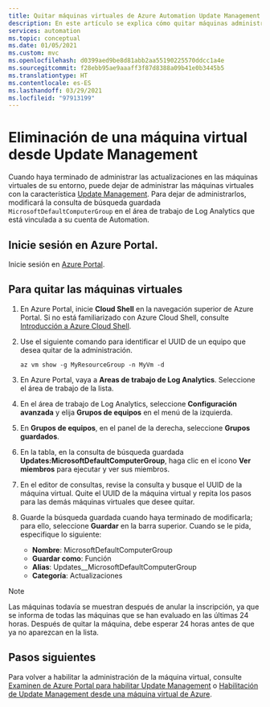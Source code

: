 ```yaml
---
title: Quitar máquinas virtuales de Azure Automation Update Management
description: En este artículo se explica cómo quitar máquinas administradas con Update Management.
services: automation
ms.topic: conceptual
ms.date: 01/05/2021
ms.custom: mvc
ms.openlocfilehash: d0399aed9be8d81abb2aa55190225570ddcc1a4e
ms.sourcegitcommit: f28ebb95ae9aaaff3f87d8388a09b41e0b3445b5
ms.translationtype: HT
ms.contentlocale: es-ES
ms.lasthandoff: 03/29/2021
ms.locfileid: "97913199"
---
```

# <a name="remove-vms-from-update-management"></a>Eliminación de una máquina virtual desde Update Management

Cuando haya terminado de administrar las actualizaciones en las máquinas virtuales de su entorno, puede dejar de administrar las máquinas virtuales con la característica [Update Management](overview.md). Para dejar de administrarlos, modificará la consulta de búsqueda guardada `MicrosoftDefaultComputerGroup` en el área de trabajo de Log Analytics que está vinculada a su cuenta de Automation.

## <a name="sign-into-the-azure-portal"></a>Inicie sesión en Azure Portal.

Inicie sesión en [Azure Portal](https://portal.azure.com).

## <a name="to-remove-your-vms"></a>Para quitar las máquinas virtuales

1. En Azure Portal, inicie **Cloud Shell** en la navegación superior de Azure Portal. Si no está familiarizado con Azure Cloud Shell, consulte [Introducción a Azure Cloud Shell](../../cloud-shell/overview.md).

2. Use el siguiente comando para identificar el UUID de un equipo que desea quitar de la administración.

    ```azurecli
    az vm show -g MyResourceGroup -n MyVm -d
    ```

3. En Azure Portal, vaya a **Areas de trabajo de Log Analytics**. Seleccione el área de trabajo de la lista.

4. En el área de trabajo de Log Analytics, seleccione **Configuración avanzada** y elija **Grupos de equipos** en el menú de la izquierda.

5. En **Grupos de equipos**, en el panel de la derecha, seleccione **Grupos guardados**.

6. En la tabla, en la consulta de búsqueda guardada **Updates:MicrosoftDefaultComputerGroup**, haga clic en el icono **Ver miembros** para ejecutar y ver sus miembros.

7. En el editor de consultas, revise la consulta y busque el UUID de la máquina virtual. Quite el UUID de la máquina virtual y repita los pasos para las demás máquinas virtuales que desee quitar.

8. Guarde la búsqueda guardada cuando haya terminado de modificarla; para ello, seleccione **Guardar** en la barra superior. Cuando se le pida, especifique lo siguiente:

    * **Nombre**: MicrosoftDefaultComputerGroup
    * **Guardar como**: Función
    * **Alias**: Updates__MicrosoftDefaultComputerGroup
    * **Categoría**: Actualizaciones

>[!NOTE]
>Las máquinas todavía se muestran después de anular la inscripción, ya que se informa de todas las máquinas que se han evaluado en las últimas 24 horas. Después de quitar la máquina, debe esperar 24 horas antes de que ya no aparezcan en la lista.

## <a name="next-steps"></a>Pasos siguientes

Para volver a habilitar la administración de la máquina virtual, consulte [Examinen de Azure Portal para habilitar Update Management](enable-from-portal.md) o [Habilitación de Update Management desde una máquina virtual de Azure](enable-from-vm.md).